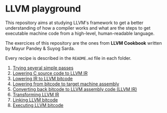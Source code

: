 # LLVM playground
This repository aims at studying LLVM's framework to get a better understanding
of how a compiler works and what are the steps to get executable machine code
from a high-level, human-readable language.

The exercices of this repository are the ones from **LLVM Cookbook** written by
Mayur Pandey & Suyog Sarda.

Every recipe is described in the `README.md` file in each folder.

1. [Trying several simple passes](1.basic-passes-utilisation/README.md)
2. [Lowering C source code to LLVM IR](2.lower-C-to-IR/README.md)
3. [Lowering IR to LLVM bitcode](3.lower-IR-to-BC/README.md)
4. [Lowering from bitcode to target machine assembly](4.lower-BC-to-ASM/README.md)
5. [Converting back bitcode to LLVM assembly code (LLVM IR)](5.convert-BC-to-IR/README.md)
6. [Transforming LLVM IR](6.transform-IR/README.md)
7. [Linking LLVM bitcode](7.linking-BC/README.md)
8. [Executing LLVM bitcode](8.execution/README.md)
